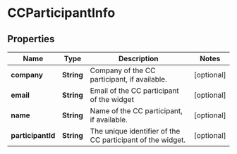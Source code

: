 
# CCParticipantInfo

## Properties
Name | Type | Description | Notes
------------ | ------------- | ------------- | -------------
**company** | **String** | Company of the CC participant, if available. |  [optional]
**email** | **String** | Email of the CC participant of the widget |  [optional]
**name** | **String** | Name of the CC participant, if available. |  [optional]
**participantId** | **String** |  The unique identifier of the CC participant of the widget. |  [optional]



